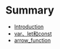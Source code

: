# Summary

* [Introduction](README.md)
* [var、let和const](var_let_const.md)
* [arrow\_function](arrowfunction.md)

